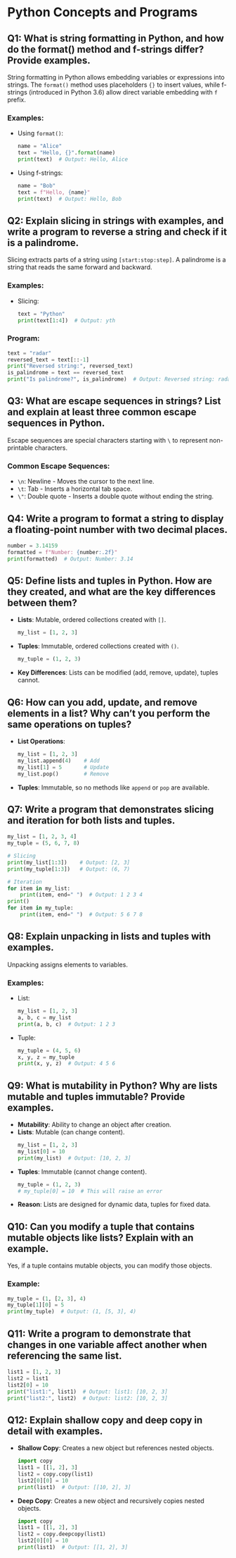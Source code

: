 # Python Concepts and Programs

## Q1: What is string formatting in Python, and how do the format() method and f-strings differ? Provide examples.
String formatting in Python allows embedding variables or expressions into strings. The `format()` method uses placeholders `{}` to insert values, while f-strings (introduced in Python 3.6) allow direct variable embedding with `f` prefix.

### Examples:
- Using `format()`:
  ```python
  name = "Alice"
  text = "Hello, {}".format(name)
  print(text)  # Output: Hello, Alice
  ```

- Using f-strings:
  ```python
  name = "Bob"
  text = f"Hello, {name}"
  print(text)  # Output: Hello, Bob
  ```

## Q2: Explain slicing in strings with examples, and write a program to reverse a string and check if it is a palindrome.
Slicing extracts parts of a string using `[start:stop:step]`. A palindrome is a string that reads the same forward and backward.

### Examples:
- Slicing:
  ```python
  text = "Python"
  print(text[1:4])  # Output: yth
  ```

### Program:
```python
text = "radar"
reversed_text = text[::-1]
print("Reversed string:", reversed_text)
is_palindrome = text == reversed_text
print("Is palindrome?", is_palindrome)  # Output: Reversed string: radar, Is palindrome? True
```

## Q3: What are escape sequences in strings? List and explain at least three common escape sequences in Python.
Escape sequences are special characters starting with `\` to represent non-printable characters.

### Common Escape Sequences:
- `\n`: Newline - Moves the cursor to the next line.
- `\t`: Tab - Inserts a horizontal tab space.
- `\"`: Double quote - Inserts a double quote without ending the string.

## Q4: Write a program to format a string to display a floating-point number with two decimal places.
```python
number = 3.14159
formatted = f"Number: {number:.2f}"
print(formatted)  # Output: Number: 3.14
```

## Q5: Define lists and tuples in Python. How are they created, and what are the key differences between them?
- **Lists**: Mutable, ordered collections created with `[]`.
  ```python
  my_list = [1, 2, 3]
  ```
- **Tuples**: Immutable, ordered collections created with `()`.
  ```python
  my_tuple = (1, 2, 3)
  ```
- **Key Differences**: Lists can be modified (add, remove, update), tuples cannot.

## Q6: How can you add, update, and remove elements in a list? Why can’t you perform the same operations on tuples?
- **List Operations**:
  ```python
  my_list = [1, 2, 3]
  my_list.append(4)    # Add
  my_list[1] = 5       # Update
  my_list.pop()        # Remove
  ```
- **Tuples**: Immutable, so no methods like `append` or `pop` are available.

## Q7: Write a program that demonstrates slicing and iteration for both lists and tuples.
```python
my_list = [1, 2, 3, 4]
my_tuple = (5, 6, 7, 8)

# Slicing
print(my_list[1:3])    # Output: [2, 3]
print(my_tuple[1:3])   # Output: (6, 7)

# Iteration
for item in my_list:
    print(item, end=" ")  # Output: 1 2 3 4
print()
for item in my_tuple:
    print(item, end=" ")  # Output: 5 6 7 8
```

## Q8: Explain unpacking in lists and tuples with examples.
Unpacking assigns elements to variables.

### Examples:
- List:
  ```python
  my_list = [1, 2, 3]
  a, b, c = my_list
  print(a, b, c)  # Output: 1 2 3
  ```
- Tuple:
  ```python
  my_tuple = (4, 5, 6)
  x, y, z = my_tuple
  print(x, y, z)  # Output: 4 5 6
  ```

## Q9: What is mutability in Python? Why are lists mutable and tuples immutable? Provide examples.
- **Mutability**: Ability to change an object after creation.
- **Lists**: Mutable (can change content).
  ```python
  my_list = [1, 2, 3]
  my_list[0] = 10
  print(my_list)  # Output: [10, 2, 3]
  ```
- **Tuples**: Immutable (cannot change content).
  ```python
  my_tuple = (1, 2, 3)
  # my_tuple[0] = 10  # This will raise an error
  ```
- **Reason**: Lists are designed for dynamic data, tuples for fixed data.

## Q10: Can you modify a tuple that contains mutable objects like lists? Explain with an example.
Yes, if a tuple contains mutable objects, you can modify those objects.

### Example:
```python
my_tuple = (1, [2, 3], 4)
my_tuple[1][0] = 5
print(my_tuple)  # Output: (1, [5, 3], 4)
```

## Q11: Write a program to demonstrate that changes in one variable affect another when referencing the same list.
```python
list1 = [1, 2, 3]
list2 = list1
list2[0] = 10
print("list1:", list1)  # Output: list1: [10, 2, 3]
print("list2:", list2)  # Output: list2: [10, 2, 3]
```

## Q12: Explain shallow copy and deep copy in detail with examples.
- **Shallow Copy**: Creates a new object but references nested objects.
  ```python
  import copy
  list1 = [[1, 2], 3]
  list2 = copy.copy(list1)
  list2[0][0] = 10
  print(list1)  # Output: [[10, 2], 3]
  ```
- **Deep Copy**: Creates a new object and recursively copies nested objects.
  ```python
  import copy
  list1 = [[1, 2], 3]
  list2 = copy.deepcopy(list1)
  list2[0][0] = 10
  print(list1)  # Output: [[1, 2], 3]
  ```